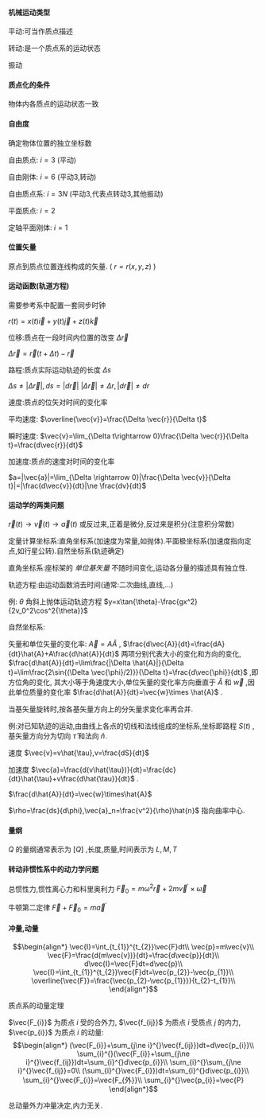#### 机械运动类型

平动:可当作质点描述

转动:是一个质点系的运动状态

振动

#### 质点化的条件

物体内各质点的运动状态一致

#### 自由度

确定物体位置的独立坐标数

自由质点: $i=3$ (平动)

自由刚体: $i=6$ (平动3,转动)

自由质点系: $i=3N$ (平动3,代表点转动3,其他振动)

平面质点: $i=2$ 

定轴平面刚体: $i=1$ 

#### 位置矢量

原点到质点位置连线构成的矢量. ( $r=r(x,y,z)$ )

#### 运动函数(轨道方程)

需要参考系中配置一套同步时钟

 $r(t)=x(t)\vec{i}+y(t)\vec{j}+z(t)\vec{k}$

位移:质点在一段时间内位置的改变 $\Delta \vec{r}$ 

 $\Delta \vec{r} =\vec{r}(t+\Delta t)-\vec{r}$

路程:质点实际运动轨迹的长度 $\Delta s$ 

 $\Delta s \ne |\Delta \vec{r}|,ds=|d\vec{r}|$ 
 $|\Delta\vec{r}|\ne\Delta r,|d\vec{r}|\ne dr$ 

速度:质点的位矢对时间的变化率

平均速度: $\overline{\vec{v}}=\frac{\Delta \vec{r}}{\Delta t}$ 

瞬时速度: $\vec{v}=\lim_{\Delta t\rightarrow 0}\frac{\Delta \vec{r}}{\Delta t}=\frac{d\vec{r}}{dt}$ 

加速度:质点的速度对时间的变化率

 $a=|\vec{a}|=\lim_{\Delta \rightarrow 0}|\frac{\Delta \vec{v}}{\Delta t}|=|\frac{d\vec{v}}{dt}|\ne \frac{dv}{dt}$ 
 
#### 运动学的两类问题

 $\vec{r}(t)\rightarrow \vec{v}(t) \rightarrow \vec{a}(t)$ 或反过来,正着是微分,反过来是积分(注意积分常数)

定量计算坐标系:直角坐标系(加速度为常量,如抛体).平面极坐标系(加速度指向定点,如行星公转).自然坐标系(轨迹确定)

直角坐标系:座标架的 *单位基矢量* 不随时间变化,运动各分量的描述具有独立性.

轨迹方程:由运动函数消去时间(通常:二次曲线,直线,...)

例: $\theta$ 角斜上抛体运动轨迹方程 $y=x\tan{\theta}-\frac{gx^2}{2v_0^2\cos^2{\theta}}$ 

自然坐标系:

矢量和单位矢量的变化率: $\vec{A}=A\hat{A}$ , $\frac{d\vec{A}}{dt}=\frac{dA}{dt}\hat{A}+A\frac{d\hat{A}}{dt}$ 两项分别代表大小的变化和方向的变化, $\frac{d\hat{A}}{dt}=\lim\frac{|\Delta \hat{A}|}{\Delta t}=\lim\frac{2\sin{(\Delta \vec{\phi}/2)}}{\Delta t}=\frac{d\vec{\phi}}{dt}$ ,即方位角的变化, 其大小等于角速度大小,单位矢量的变化率方向垂直于 $\hat{A}$ 和 $\vec{w}$ ,因此单位质量的变化率 $\frac{d\hat{A}}{dt}=\vec{w}\times \hat{A}$ .

当基矢量旋转时,按各基矢量方向上的分矢量求变化率再合并.

例:对已知轨迹的运动,由曲线上各点的切线和法线组成的坐标系,坐标即路程 $S(t)$ ,基矢量方向分为切向 $\hat{\tau}$ 和法向 $\hat{n}$.

速度 $\vec{v}=v\hat{\tau},v=\frac{dS}{dt}$ 

加速度 $\vec{a}=\frac{d(v\hat{\tau})}{dt}=\frac{dc}{dt}\hat{\tau}+v\frac{d\hat{\tau}}{dt}$ .

 $\frac{d\hat{A}}{dt}=\vec{w}\times\hat{A}$ 

 $\rho=\frac{ds}{d\phi},\vec{a}_n=\frac{v^2}{\rho}\hat{n}$ 指向曲率中心.

 #### 量纲

  $Q$ 的量纲通常表示为 $[Q]$ ,长度,质量,时间表示为 $L,M,T$ 

#### 转动非惯性系中的动力学问题

总惯性力,惯性离心力和科里奥利力 $\vec{F}_{0}=m\omega^{2}\vec{r}+2m\vec{v}^{'}\times \vec{\omega}$ 

牛顿第二定律 $\vec{F}+\vec{F}_{0}=m\vec{a}^{'}$ 

#### 冲量,动量

$$\begin{align*}
\vec{I}=\int_{t_{1}}^{t_{2}}\vec{F}dt\\
\vec{p}=m\vec{v}\\
\vec{F}=\frac{d(m\vec{v})}{dt}=\frac{d\vec{p}}{dt}\\
d\vec{I}=\vec{F}dt=d\vec{p}\\
\vec{I}=\int_{t_{1}}^{t_{2}}\vec{F}dt=\vec{p_{2}}-\vec{p_{1}}\\
\overline{\vec{F}}=\frac{\vec{p_{2}-\vec{p_{1}}}}{t_{2}-t_{1}}\\
\end{align*}$$

质点系的动量定理

 $\vec{F_{i}}$ 为质点 $i$ 受的合外力, $\vec{f_{ij}}$ 为质点 $i$ 受质点 $j$ 的内力, $\vec{p_{i}}$ 为质点 $i$ 的动量:
 $$\begin{align*}
 (\vec{F_{i}}+\sum_{j\ne i}^{}\vec{f_{ij}})dt=d\vec{p_{i}}\\
 \sum_{i}^{}(\vec{F_{i}}+\sum_{j\ne i}^{}\vec{f_{ij}})dt=\sum_{i}^{}d\vec{p_{i}}\\
 \sum_{i}^{}\sum_{j\ne i}^{}\vec{f_{ij}}=0\\
 (\sum_{i}^{}\vec{F_{i}})dt=\sum_{i}^{}d\vec{p_{i}}\\
 \sum_{i}^{}\vec{F_{i}}=\vec{F_{外}}\\
 \sum_{i}^{}\vec{p_{i}}=\vec{P}
 \end{align*}$$   

总动量外力冲量决定,内力无关.